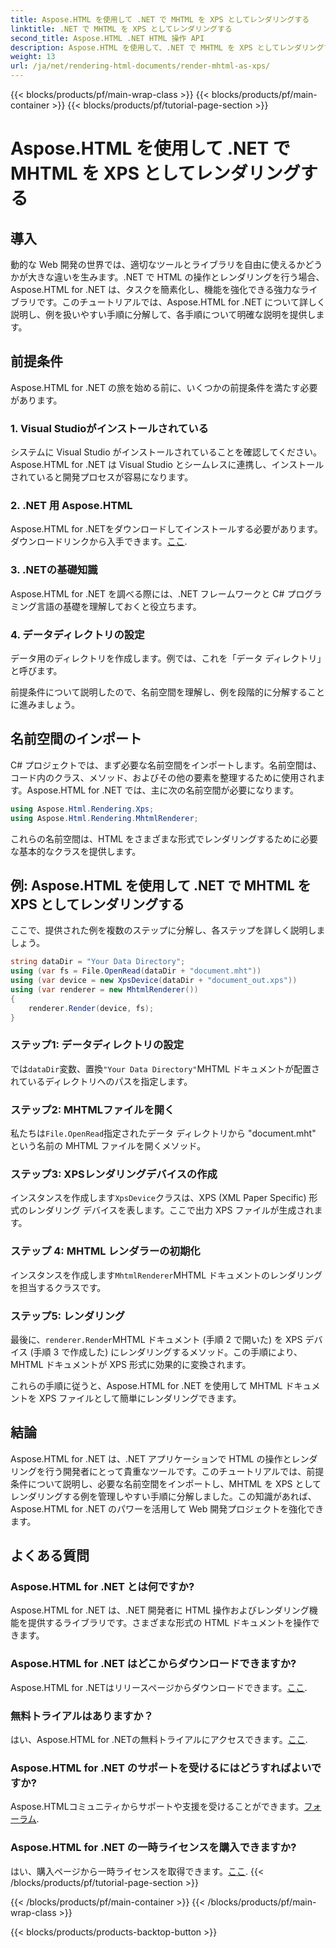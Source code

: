 ```yaml
---
title: Aspose.HTML を使用して .NET で MHTML を XPS としてレンダリングする
linktitle: .NET で MHTML を XPS としてレンダリングする
second_title: Aspose.HTML .NET HTML 操作 API
description: Aspose.HTML を使用して、.NET で MHTML を XPS としてレンダリングする方法を学びます。HTML 操作スキルを強化し、Web 開発プロジェクトを強化しましょう。
weight: 13
url: /ja/net/rendering-html-documents/render-mhtml-as-xps/
---
```


{{< blocks/products/pf/main-wrap-class >}}
{{< blocks/products/pf/main-container >}}
{{< blocks/products/pf/tutorial-page-section >}}

# Aspose.HTML を使用して .NET で MHTML を XPS としてレンダリングする

## 導入

動的な Web 開発の世界では、適切なツールとライブラリを自由に使えるかどうかが大きな違いを生みます。.NET で HTML の操作とレンダリングを行う場合、Aspose.HTML for .NET は、タスクを簡素化し、機能を強化できる強力なライブラリです。このチュートリアルでは、Aspose.HTML for .NET について詳しく説明し、例を扱いやすい手順に分解して、各手順について明確な説明を提供します。

## 前提条件

Aspose.HTML for .NET の旅を始める前に、いくつかの前提条件を満たす必要があります。

### 1. Visual Studioがインストールされている

システムに Visual Studio がインストールされていることを確認してください。Aspose.HTML for .NET は Visual Studio とシームレスに連携し、インストールされていると開発プロセスが容易になります。

### 2. .NET 用 Aspose.HTML

 Aspose.HTML for .NETをダウンロードしてインストールする必要があります。ダウンロードリンクから入手できます。[ここ](https://releases.aspose.com/html/net/).

### 3. .NETの基礎知識

Aspose.HTML for .NET を調べる際には、.NET フレームワークと C# プログラミング言語の基礎を理解しておくと役立ちます。

### 4. データディレクトリの設定

データ用のディレクトリを作成します。例では、これを「データ ディレクトリ」と呼びます。

前提条件について説明したので、名前空間を理解し、例を段階的に分解することに進みましょう。

## 名前空間のインポート

C# プロジェクトでは、まず必要な名前空間をインポートします。名前空間は、コード内のクラス、メソッド、およびその他の要素を整理するために使用されます。Aspose.HTML for .NET では、主に次の名前空間が必要になります。

```csharp
using Aspose.Html.Rendering.Xps;
using Aspose.Html.Rendering.MhtmlRenderer;
```

これらの名前空間は、HTML をさまざまな形式でレンダリングするために必要な基本的なクラスを提供します。

## 例: Aspose.HTML を使用して .NET で MHTML を XPS としてレンダリングする

ここで、提供された例を複数のステップに分解し、各ステップを詳しく説明しましょう。

```csharp
string dataDir = "Your Data Directory";
using (var fs = File.OpenRead(dataDir + "document.mht"))
using (var device = new XpsDevice(dataDir + "document_out.xps"))
using (var renderer = new MhtmlRenderer())
{
    renderer.Render(device, fs);
}
```

### ステップ1: データディレクトリの設定

では`dataDir`変数、置換`"Your Data Directory"`MHTML ドキュメントが配置されているディレクトリへのパスを指定します。

### ステップ2: MHTMLファイルを開く

私たちは`File.OpenRead`指定されたデータ ディレクトリから "document.mht" という名前の MHTML ファイルを開くメソッド。

### ステップ3: XPSレンダリングデバイスの作成

インスタンスを作成します`XpsDevice`クラスは、XPS (XML Paper Specific) 形式のレンダリング デバイスを表します。ここで出力 XPS ファイルが生成されます。

### ステップ 4: MHTML レンダラーの初期化

インスタンスを作成します`MhtmlRenderer`MHTML ドキュメントのレンダリングを担当するクラスです。

### ステップ5: レンダリング

最後に、`renderer.Render`MHTML ドキュメント (手順 2 で開いた) を XPS デバイス (手順 3 で作成した) にレンダリングするメソッド。この手順により、MHTML ドキュメントが XPS 形式に効果的に変換されます。

これらの手順に従うと、Aspose.HTML for .NET を使用して MHTML ドキュメントを XPS ファイルとして簡単にレンダリングできます。

## 結論

Aspose.HTML for .NET は、.NET アプリケーションで HTML の操作とレンダリングを行う開発者にとって貴重なツールです。このチュートリアルでは、前提条件について説明し、必要な名前空間をインポートし、MHTML を XPS としてレンダリングする例を管理しやすい手順に分解しました。この知識があれば、Aspose.HTML for .NET のパワーを活用して Web 開発プロジェクトを強化できます。

## よくある質問

### Aspose.HTML for .NET とは何ですか?
Aspose.HTML for .NET は、.NET 開発者に HTML 操作およびレンダリング機能を提供するライブラリです。さまざまな形式の HTML ドキュメントを操作できます。

### Aspose.HTML for .NET はどこからダウンロードできますか?
 Aspose.HTML for .NETはリリースページからダウンロードできます。[ここ](https://releases.aspose.com/html/net/).

### 無料トライアルはありますか？
はい、Aspose.HTML for .NETの無料トライアルにアクセスできます。[ここ](https://releases.aspose.com/).

### Aspose.HTML for .NET のサポートを受けるにはどうすればよいですか?
Aspose.HTMLコミュニティからサポートや支援を受けることができます。[フォーラム](https://forum.aspose.com/).

### Aspose.HTML for .NET の一時ライセンスを購入できますか?
はい、購入ページから一時ライセンスを取得できます。[ここ](https://purchase.aspose.com/temporary-license/).
{{< /blocks/products/pf/tutorial-page-section >}}

{{< /blocks/products/pf/main-container >}}
{{< /blocks/products/pf/main-wrap-class >}}

{{< blocks/products/products-backtop-button >}}
